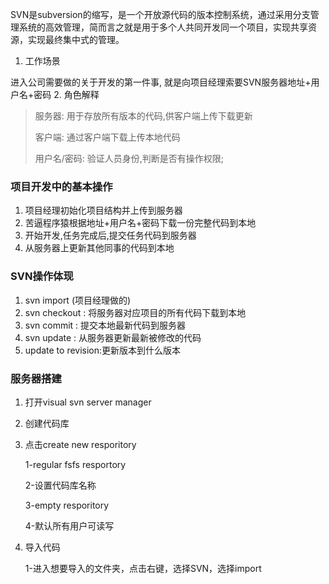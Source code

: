  SVN是subversion的缩写，是一个开放源代码的版本控制系统，通过采用分支管理系统的高效管理，简而言之就是用于多个人共同开发同一个项目，实现共享资源，实现最终集中式的管理。 



1. 工作场景

进入公司需要做的关于开发的第一件事, 就是向项目经理索要SVN服务器地址+用户名+密码
2. 角色解释

>
> 服务器: 用于存放所有版本的代码,供客户端上传下载更新
>
> 客户端: 通过客户端下载上传本地代码
>
> 用户名/密码: 验证人员身份,判断是否有操作权限;
### 项目开发中的基本操作

 1. 项目经理初始化项目结构并上传到服务器
 2. 苦逼程序猿根据地址+用户名+密码下载一份完整代码到本地
 3. 开始开发,任务完成后,提交任务代码到服务器
 4. 从服务器上更新其他同事的代码到本地

    

### SVN操作体现

 1. svn import (项目经理做的)
 2. svn checkout : 将服务器对应项目的所有代码下载到本地
 3. svn commit : 提交本地最新代码到服务器
 4. svn update : 从服务器更新最新被修改的代码
  5. update to revision:更新版本到什么版本

### 服务器搭建

1. 打开visual svn server manager

2. 创建代码库

3. 点击create new resporitory

   1-regular fsfs resportory

   2-设置代码库名称

   3-empty resporitory

   4-默认所有用户可读写

4. 导入代码

   1-进入想要导入的文件夹，点击右键，选择SVN，选择import











